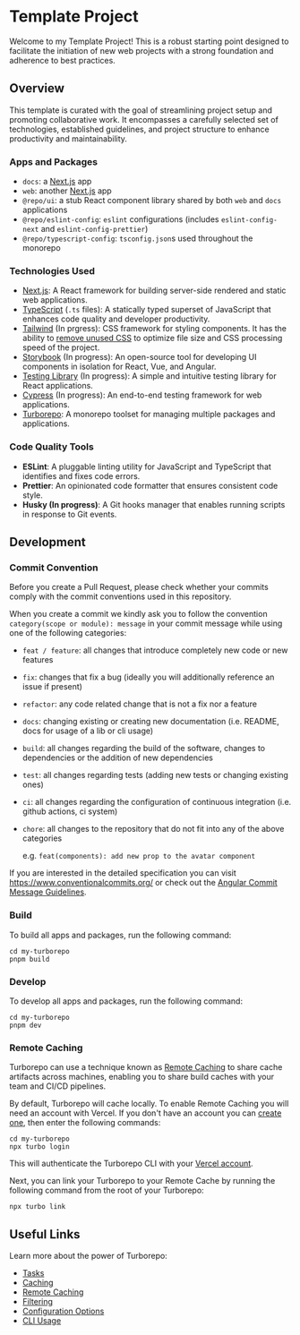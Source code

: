 # Template Project

Welcome to my Template Project! This is a robust starting point designed to facilitate the initiation of new web projects with a strong foundation and adherence to best practices.

## Overview

This template is curated with the goal of streamlining project setup and promoting collaborative work. It encompasses a carefully selected set of technologies, established guidelines, and project structure to enhance productivity and maintainability.

### Apps and Packages

- `docs`: a [Next.js](https://nextjs.org/) app
- `web`: another [Next.js](https://nextjs.org/) app
- `@repo/ui`: a stub React component library shared by both `web` and `docs` applications
- `@repo/eslint-config`: `eslint` configurations (includes `eslint-config-next` and `eslint-config-prettier`)
- `@repo/typescript-config`: `tsconfig.json`s used throughout the monorepo

### Technologies Used

- [Next.js](https://nextjs.org/): A React framework for building server-side rendered and static web applications.
- [TypeScript](https://www.typescriptlang.org) (`.ts` files): A statically typed superset of JavaScript that enhances code quality and developer productivity.
- [Tailwind](https://tailwindcss.com) (In prgress): CSS framework for styling components. It has the ability to [remove unused CSS](https://tailwindcss.com/docs/optimizing-for-production) to optimize file size and CSS processing speed of the project.
- [Storybook](https://storybook.js.org/) (In progress): An open-source tool for developing UI components in isolation for React, Vue, and Angular.
- [Testing Library](https://testing-library.com/) (In progress): A simple and intuitive testing library for React applications.
- [Cypress](https://www.cypress.io/) (In progress): An end-to-end testing framework for web applications.
- [Turborepo](https://turbo.build/): A monorepo toolset for managing multiple packages and applications.

### Code Quality Tools

- **ESLint**: A pluggable linting utility for JavaScript and TypeScript that identifies and fixes code errors.
- **Prettier**: An opinionated code formatter that ensures consistent code style.
- **Husky (In progress)**: A Git hooks manager that enables running scripts in response to Git events.

## Development

### Commit Convention

Before you create a Pull Request, please check whether your commits comply with
the commit conventions used in this repository.

When you create a commit we kindly ask you to follow the convention
`category(scope or module): message` in your commit message while using one of
the following categories:

- `feat / feature`: all changes that introduce completely new code or new
  features
- `fix`: changes that fix a bug (ideally you will additionally reference an
  issue if present)
- `refactor`: any code related change that is not a fix nor a feature
- `docs`: changing existing or creating new documentation (i.e. README, docs for
  usage of a lib or cli usage)
- `build`: all changes regarding the build of the software, changes to
  dependencies or the addition of new dependencies
- `test`: all changes regarding tests (adding new tests or changing existing
  ones)
- `ci`: all changes regarding the configuration of continuous integration (i.e.
  github actions, ci system)
- `chore`: all changes to the repository that do not fit into any of the above
  categories

  e.g. `feat(components): add new prop to the avatar component`

If you are interested in the detailed specification you can visit
https://www.conventionalcommits.org/ or check out the
[Angular Commit Message Guidelines](https://github.com/angular/angular/blob/22b96b9/CONTRIBUTING.md#-commit-message-guidelines).

### Build

To build all apps and packages, run the following command:

```
cd my-turborepo
pnpm build
```

### Develop

To develop all apps and packages, run the following command:

```
cd my-turborepo
pnpm dev
```

### Remote Caching

Turborepo can use a technique known as [Remote Caching](https://turbo.build/repo/docs/core-concepts/remote-caching) to share cache artifacts across machines, enabling you to share build caches with your team and CI/CD pipelines.

By default, Turborepo will cache locally. To enable Remote Caching you will need an account with Vercel. If you don't have an account you can [create one](https://vercel.com/signup), then enter the following commands:

```
cd my-turborepo
npx turbo login
```

This will authenticate the Turborepo CLI with your [Vercel account](https://vercel.com/docs/concepts/personal-accounts/overview).

Next, you can link your Turborepo to your Remote Cache by running the following command from the root of your Turborepo:

```
npx turbo link
```

## Useful Links

Learn more about the power of Turborepo:

- [Tasks](https://turbo.build/repo/docs/core-concepts/monorepos/running-tasks)
- [Caching](https://turbo.build/repo/docs/core-concepts/caching)
- [Remote Caching](https://turbo.build/repo/docs/core-concepts/remote-caching)
- [Filtering](https://turbo.build/repo/docs/core-concepts/monorepos/filtering)
- [Configuration Options](https://turbo.build/repo/docs/reference/configuration)
- [CLI Usage](https://turbo.build/repo/docs/reference/command-line-reference)
